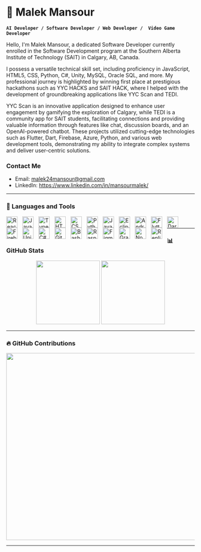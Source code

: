 # 👋 Malek Mansour

**`AI Developer / Software Developer / Web Developer /  Video Game Developer`**

Hello, I'm Malek Mansour, a dedicated Software Developer currently enrolled in the Software Development program at the Southern Alberta Institute of Technology (SAIT) in Calgary, AB, Canada.

I possess a versatile technical skill set, including proficiency in JavaScript, HTML5, CSS, Python, C#, Unity, MySQL, Oracle SQL, and more. My professional journey is highlighted by winning first place at prestigious hackathons such as YYC HACKS and SAIT HACK, where I helped with the development of groundbreaking applications like YYC Scan and TEDI.

YYC Scan is an innovative application designed to enhance user engagement by gamifying the exploration of Calgary, while TEDI is a community app for SAIT students, facilitating connections and providing valuable information through features like chat, discussion boards, and an OpenAI-powered chatbot. These projects utilized cutting-edge technologies such as Flutter, Dart, Firebase, Azure, Python, and various web development tools, demonstrating my ability to integrate complex systems and deliver user-centric solutions.

### Contact Me

- Email: malek24mansour@gmail.com
- LinkedIn: https://www.linkedin.com/in/mansourmalek/

---

### 🧰 Languages and Tools
<img align="left" alt="React" width="30px" style="padding-right:10px;" src="https://cdn.jsdelivr.net/gh/devicons/devicon@latest/icons/react/react-original.svg"/>
<img align="left" alt="JavaScript" width="30px" style="padding-right:10px;" src="https://cdn.jsdelivr.net/gh/devicons/devicon/icons/javascript/javascript-plain.svg" />
<img align="left" alt="Typescript" width="30px" style="padding-right:10px;" src="https://cdn.jsdelivr.net/gh/devicons/devicon@latest/icons/typescript/typescript-original.svg"/>
<img align="left" alt="HTML5" width="30px" style="padding-right:10px;" src="https://cdn.jsdelivr.net/gh/devicons/devicon/icons/html5/html5-plain.svg" />
<img align="left" alt="CSS3" width="30px" style="padding-right:10px;" src="https://cdn.jsdelivr.net/gh/devicons/devicon/icons/css3/css3-plain.svg" />
<img align="left" alt="Python" width="30px" style="padding-right:10px;" src="https://cdn.jsdelivr.net/gh/devicons/devicon/icons/python/python-plain.svg" />
<img align="left" alt="Java" width="30px" style="padding-right:10px;" src="https://cdn.jsdelivr.net/gh/devicons/devicon@latest/icons/java/java-original.svg"/>
<img align="left" alt="Eclipse" width="30px" style="padding-right:10px;" src="https://cdn.jsdelivr.net/gh/devicons/devicon@latest/icons/eclipse/eclipse-original.svg"/>
<img align="left" alt="Android Studio" width="30px" style="padding-right:10px;" src="https://cdn.jsdelivr.net/gh/devicons/devicon@latest/icons/androidstudio/androidstudio-original.svg"/>
<img align="left" alt="Flutter" width="30px" style="padding-right:10px;" src="https://cdn.jsdelivr.net/gh/devicons/devicon/icons/flutter/flutter-plain.svg" />
<img align="left" alt="Dart" width="30px" style="padding-right:10px;" src="https://cdn.jsdelivr.net/gh/devicons/devicon/icons/dart/dart-plain.svg" />
<img align="left" alt="Firebase" width="30px" style="padding-right:10px;" src="https://cdn.jsdelivr.net/gh/devicons/devicon/icons/firebase/firebase-plain.svg" />
<img align="left" alt="Unity" width="30px" style="padding-right:10px;" src="https://cdn.jsdelivr.net/gh/devicons/devicon/icons/unity/unity-original.svg" />
<img align="left" alt="C#" width="30px" style="padding-right:10px;" src="https://cdn.jsdelivr.net/gh/devicons/devicon/icons/csharp/csharp-plain.svg" />
<img align="left" alt="Git" width="30px" style="padding-right:10px;" src="https://cdn.jsdelivr.net/gh/devicons/devicon/icons/git/git-original.svg" />
<img align="left" alt="Bash" width="30px" style="padding-right:10px;" src="https://cdn.jsdelivr.net/gh/devicons/devicon/icons/bash/bash-original.svg" />
<img align="left" alt="Raspberry Pi" width="30px" style="padding-right:10px;" src="https://cdn.jsdelivr.net/gh/devicons/devicon/icons/raspberrypi/raspberrypi-original.svg" />
<img align="left" alt="Figma" width="30px" style="padding-right:10px;" src="https://cdn.jsdelivr.net/gh/devicons/devicon@latest/icons/figma/figma-original.svg"/>
<img align="left" alt="Gradle" width="30px" style="padding-right:10px;" src="https://cdn.jsdelivr.net/gh/devicons/devicon@latest/icons/gradle/gradle-original.svg"/>
<img align="left" alt="Node.js" width="30px" style="padding-right:10px;" src="https://cdn.jsdelivr.net/gh/devicons/devicon@latest/icons/nodejs/nodejs-original-wordmark.svg"/>
<img align="left" alt="Replit" width="30px" style="padding-right:10px;" src="https://cdn.jsdelivr.net/gh/devicons/devicon@latest/icons/replit/replit-original.svg"/>
<br />

---

### 📊 GitHub Stats

<p align="center">
  <img src="https://github-readme-streak-stats.herokuapp.com/?user=malekmansour&theme=radical" height="170px"/>
  <img src="https://github-readme-stats.vercel.app/api/top-langs/?username=malekmansour&layout=compact&theme=radical" height="170px"/>
</p>


---

### 🔥 GitHub Contributions
 <a href="https://github.com/malekmansour/github-readme-stats">
      <img src="https://github-contribution-stats.vercel.app/api/?username=malekmansour&show_icons=true&theme=radical" width="800" height="500" />
 </a>
 
---
